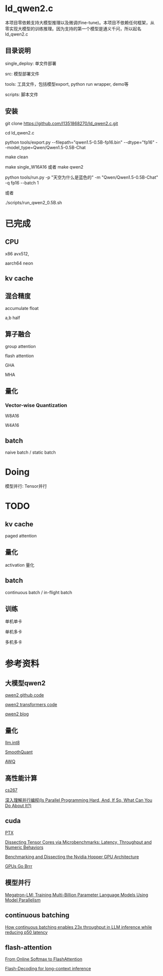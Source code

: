 # ld_qwen2.c
本项目零依赖支持大模型推理以及微调(fine-tune)。本项目不依赖任何框架，从零实现大模型的训练推理。因为支持的第一个模型是通义千问，所以起名ld_qwen2.c

## 目录说明
single_deploy: 单文件部署

src: 模型部署文件

tools: 工具文件，包括模型export, python run wrapper, demo等

scripts: 脚本文件

## 安装
git clone https://github.com/l1351868270/ld_qwen2.c.git

cd ld_qwen2.c

python tools/export.py --filepath="qwen1.5-0.5B-fp16.bin" --dtype="fp16" --model_type=Qwen/Qwen1.5-0.5B-Chat

make clean

make single_W16A16 或者 make qwen2

python tools/run.py -p "天空为什么是蓝色的" -m "Qwen/Qwen1.5-0.5B-Chat" -q fp16 --batch 1

或者

./scripts/run_qwen2_0.5B.sh

# 已完成
## CPU
x86 avx512, 

aarch64 neon

## kv cache
## 混合精度 

accumulate float

a,b half

## 算子融合

group attention

flash attention

GHA

MHA

## 量化
### Vector-wise Quantization
W8A16

W4A16

## batch
naive batch / static batch

# Doing

模型并行: Tensor并行

# TODO
## kv cache

paged attention

## 量化

activation 量化

## batch
continuous batch / in-flight batch

## 训练
单机单卡

单机多卡

多机多卡

# 参考资料

## 大模型qwen2
[qwen2 github code](https://github.com/QwenLM/Qwen2)

[qwen2 transformers code](https://github.com/huggingface/transformers/tree/main/src/transformers/models/qwen2)

[qwen2 blog](https://qwenlm.github.io/zh/blog/qwen2/)

## 量化
[llm.int8](https://arxiv.org/pdf/2208.07339)

[SmoothQuant](https://arxiv.org/pdf/2211.10438)

[AWQ](https://arxiv.org/pdf/2306.00978)

## 高性能计算
[cs267](https://sites.google.com/lbl.gov/cs267-spr2023)

[深入理解并行编程(Is Parallel Programming Hard, And, If So, What Can You Do About It?)](https://cdn.kernel.org/pub/linux/kernel/people/paulmck/perfbook/perfbook.html)

## cuda
[PTX](https://docs.nvidia.com/cuda/parallel-thread-execution/)

[Dissecting Tensor Cores via Microbenchmarks:
Latency, Throughput and Numeric Behaviors](https://arxiv.org/pdf/2206.02874)

[Benchmarking and Dissecting the Nvidia Hopper
GPU Architecture](https://arxiv.org/pdf/2402.13499)

[GPUs Go Brrr](https://hazyresearch.stanford.edu/blog/2024-05-12-tk)

## 模型并行
[Megatron-LM: Training Multi-Billion Parameter Language Models Using
Model Parallelism](https://arxiv.org/pdf/1909.08053)

## continuous batching
[How continuous batching enables 23x throughput in LLM inference while reducing p50 latency](https://www.anyscale.com/blog/continuous-batching-llm-inference)

## flash-attention
[From Online Softmax to FlashAttention](https://courses.cs.washington.edu/courses/cse599m/23sp/notes/flashattn.pdf)

[Flash-Decoding for long-context inference](https://crfm.stanford.edu/2023/10/12/flashdecoding.html)
